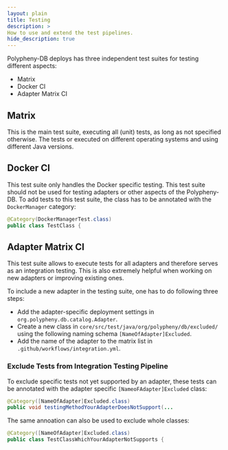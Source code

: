 ```yaml
---
layout: plain
title: Testing
description: >
How to use and extend the test pipelines.
hide_description: true
---
```


Polypheny-DB deploys has three independent test suites for testing different aspects:
- Matrix   
- Docker CI
- Adapter Matrix CI


## Matrix  
This is the main test suite, executing all (unit) tests, as long as not specified otherwise. The tests or executed on different operating systems and using different Java versions.


## Docker CI
This test suite only handles the Docker specific testing. This test suite should not be used for testing adapters or other aspects of the Polypheny-DB. To add tests to this test suite, the class has to be annotated with the `DockerManager` category:
```java
@Category(DockerManagerTest.class)
public class TestClass {
```


## Adapter Matrix CI
This test suite allows to execute tests for all adapters and therefore serves as an integration testing. This is also extremely helpful when working on new adapters or improving existing ones.

To include a new adapter in the testing suite, one has to do following three steps:
- Add the adapter-specific deployment settings in ```org.polypheny.db.catalog.Adapter```.
- Create a new class in ```core/src/test/java/org/polypheny/db/excluded/``` using the following naming schema ```[NameOfAdapter]Excluded```.
- Add the name of the adapter to the matrix list in ```.github/workflows/integration.yml```.

### Exclude Tests from Integration Testing Pipeline
To exclude specific tests not yet supported by an adapter, these tests can be annotated with the adapter specific ```[NameoFAdapter]Excluded``` class:
```java
@Category([NameOfAdapter]Excluded.class)
public void testingMethodYourAdapterDoesNotSupport(...
```

The same annoation can also be used to exclude whole classes:
```java
@Category([NameOfAdapter]Excluded.class)
public class TestClassWhichYourAdapterNotSupports {
```

  
  


